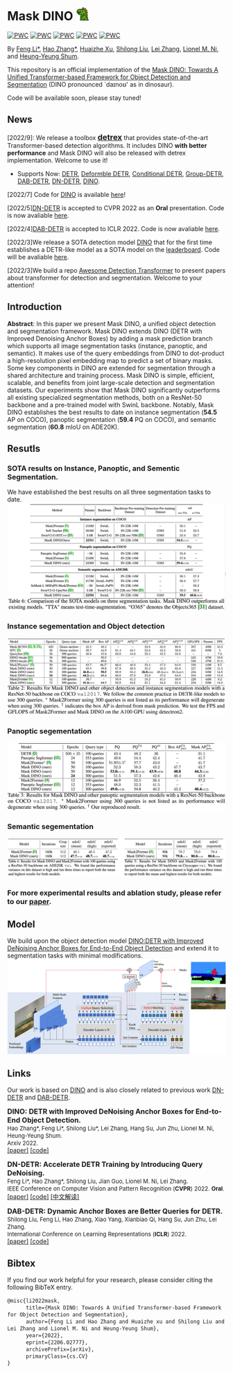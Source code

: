Mask DINO <img src="figures/dinosaur.png" width="30">
========
[![PWC](https://img.shields.io/endpoint.svg?url=https://paperswithcode.com/badge/mask-dino-towards-a-unified-transformer-based-1/instance-segmentation-on-coco-minival)](https://paperswithcode.com/sota/instance-segmentation-on-coco-minival?p=mask-dino-towards-a-unified-transformer-based-1)
[![PWC](https://img.shields.io/endpoint.svg?url=https://paperswithcode.com/badge/mask-dino-towards-a-unified-transformer-based-1/instance-segmentation-on-coco)](https://paperswithcode.com/sota/instance-segmentation-on-coco?p=mask-dino-towards-a-unified-transformer-based-1)
[![PWC](https://img.shields.io/endpoint.svg?url=https://paperswithcode.com/badge/mask-dino-towards-a-unified-transformer-based-1/semantic-segmentation-on-ade20k)](https://paperswithcode.com/sota/semantic-segmentation-on-ade20k?p=mask-dino-towards-a-unified-transformer-based-1)
[![PWC](https://img.shields.io/endpoint.svg?url=https://paperswithcode.com/badge/mask-dino-towards-a-unified-transformer-based-1/panoptic-segmentation-on-coco-minival)](https://paperswithcode.com/sota/panoptic-segmentation-on-coco-minival?p=mask-dino-towards-a-unified-transformer-based-1)
[![PWC](https://img.shields.io/endpoint.svg?url=https://paperswithcode.com/badge/mask-dino-towards-a-unified-transformer-based-1/panoptic-segmentation-on-coco-test-dev)](https://paperswithcode.com/sota/panoptic-segmentation-on-coco-test-dev?p=mask-dino-towards-a-unified-transformer-based-1)

By [Feng Li*](https://fengli-ust.github.io/), [Hao Zhang*](https://scholar.google.com/citations?user=B8hPxMQAAAAJ&hl=zh-CN), [Huaizhe Xu](https://scholar.google.com/citations?user=zgaTShsAAAAJ&hl=en&scioq=Huaizhe+Xu), [Shilong Liu](https://www.lsl.zone/), [Lei Zhang](https://scholar.google.com/citations?hl=zh-CN&user=fIlGZToAAAAJ), [Lionel M. Ni](https://scholar.google.com/citations?hl=zh-CN&user=OzMYwDIAAAAJ), and [Heung-Yeung Shum](https://scholar.google.com.hk/citations?user=9akH-n8AAAAJ&hl=en).

This repository is an official implementation of the [Mask DINO: Towards A Unified Transformer-based
Framework for Object Detection and Segmentation](https://arxiv.org/abs/2206.02777) (DINO pronounced `daɪnoʊ' as in dinosaur).

Code will be available soon, please stay tuned!

## News
[2022/9]: We release a toolbox <font size=4>[**detrex**](https://github.com/IDEA-Research/detrex)</font> that provides state-of-the-art Transformer-based detection algorithms. It includes DINO **with better performance** and Mask DINO will also be released with detrex implementation. Welcome to use it! </br>
  - Supports Now: [DETR](https://arxiv.org/abs/2005.12872), [Deformble DETR](https://arxiv.org/abs/2010.04159), [Conditional DETR](https://arxiv.org/abs/2108.06152), [Group-DETR](https://arxiv.org/abs/2207.13085), [DAB-DETR](https://arxiv.org/abs/2201.12329), [DN-DETR](https://arxiv.org/abs/2203.01305), [DINO](https://arxiv.org/abs/2203.03605).

[2022/7] Code for [DINO](https://arxiv.org/pdf/2203.03605.pdf) is available [here](https://github.com/IDEACVR/DINO)!

[2022/5][DN-DETR](https://arxiv.org/abs/2203.01305) is accepted to CVPR 2022 as an **Oral** presentation. Code is now avaliable [here](https://github.com/IDEA-opensource/DN-DETR).

[2022/4][DAB-DETR](https://arxiv.org/abs/2201.12329) is accepted to ICLR 2022. Code is now avaliable [here](https://github.com/IDEA-opensource/DAB-DETR).

[2022/3]We release a SOTA detection model [DINO](https://arxiv.org/abs/2203.03605) that for the first time establishes a DETR-like model as a SOTA model on the [leaderboard](https://paperswithcode.com/sota/object-detection-on-coco). Code will be avaliable [here](https://github.com/IDEACVR/DINO).

[2022/3]We build a repo [Awesome Detection Transformer](https://github.com/IDEACVR/awesome-detection-transformer) to present papers about transformer for detection and segmentation. Welcome to your attention!

## Introduction


**Abstract**: In this paper we present Mask DINO, a unified object detection and segmentation framework. 
Mask DINO extends DINO (DETR with Improved Denoising Anchor Boxes) by adding a mask prediction branch which supports all image segmentation tasks (instance, panoptic, and semantic). 
It makes use of the query embeddings from DINO to dot-product a high-resolution pixel embedding map to predict a set of binary masks. 
Some key components in DINO are extended for segmentation through a shared architecture and training process. 
Mask DINO is simple, efficient, scalable, and benefits from joint large-scale detection and segmentation datasets. 
Our experiments show that Mask DINO significantly outperforms all existing specialized segmentation methods, both on a ResNet-50 backbone and a pre-trained model with SwinL backbone. 
Notably, Mask DINO establishes the best results to date on instance segmentation (**54.5** AP on COCO), panoptic segmentation (**59.4** PQ on COCO), and semantic segmentation (**60.8** mIoU on ADE20K).

## Resutls
### SOTA results on Instance, Panoptic, and Sementic Segmentation.
We have established the best results on all three segmentation tasks to date.
![MaskDINO](figures/sota.png)
### Instance segementation and Object detection
![MaskDINO](figures/instance.png)
### Panoptic segementation
![MaskDINO](figures/panoptic.png)
### Semantic segementation
![MaskDINO](figures/semantic.png)
### For more experimental results and ablation study, please refer to our [paper](https://arxiv.org/pdf/2206.02777.pdf).
## Model
We build upon the object detection model [DINO:DETR with Improved DeNoising Anchor Boxes for End-to-End Object Detection](https://arxiv.org/abs/2203.03605) and extend it to segmentation tasks with minimal modifications.
![MaskDINO](figures/framework.jpg)



## Links
Our work is based on [DINO](https://arxiv.org/abs/2203.03605) and is also closely related to previous work [DN-DETR](https://arxiv.org/abs/2203.01305) and [DAB-DETR](https://arxiv.org/abs/2201.12329).
<p>
<font size=3><b>DINO: DETR with Improved DeNoising Anchor Boxes for End-to-End Object Detection.</b></font>
<br>
<font size=2>Hao Zhang*, Feng Li*, Shilong Liu*, Lei Zhang, Hang Su, Jun Zhu, Lionel M. Ni, Heung-Yeung Shum.</font>
<br>
<font size=2>Arxiv 2022.</font>
<br>
<a href='https://arxiv.org/abs/2203.03605'>[paper]</a> <a href='https://github.com/IDEACVR/DINO'>[code]</a>    
</p>

<p>
<font size=3><b>DN-DETR: Accelerate DETR Training by Introducing Query DeNoising.</b></font>
<br>
<font size=2>Feng Li*, Hao Zhang*, Shilong Liu, Jian Guo, Lionel M. Ni, Lei Zhang.</font>
<br>
<font size=2>IEEE Conference on Computer Vision and Pattern Recognition (<b>CVPR</b>) 2022. <b>Oral</b>.</font>
<br>
<a href='https://arxiv.org/abs/2203.01305'>[paper]</a> <a href='https://github.com/FengLi-ust/DN-DETR'>[code]</a> <a href='https://www.zhihu.com/question/517340666/answer/2381304399'>[中文解读]</a>
</p>

<p>
<font size=3><b>DAB-DETR: Dynamic Anchor Boxes are Better Queries for DETR.</b></font>
<br>
<font size=2>Shilong Liu, Feng Li, Hao Zhang, Xiao Yang, Xianbiao Qi, Hang Su, Jun Zhu, Lei Zhang.</font>
<br>
<font size=2>International Conference on Learning Representations (<b>ICLR</b>) 2022.</font>
<br>
<a href='https://arxiv.org/abs/2201.12329'>[paper]</a> <a href='https://github.com/SlongLiu/DAB-DETR'>[code]</a>    
</p>

## Bibtex
If you find our work helpful for your research, please consider citing the following BibTeX entry.   
```
@misc{li2022mask,
      title={Mask DINO: Towards A Unified Transformer-based Framework for Object Detection and Segmentation}, 
      author={Feng Li and Hao Zhang and Huaizhe xu and Shilong Liu and Lei Zhang and Lionel M. Ni and Heung-Yeung Shum},
      year={2022},
      eprint={2206.02777},
      archivePrefix={arXiv},
      primaryClass={cs.CV}
}
```
